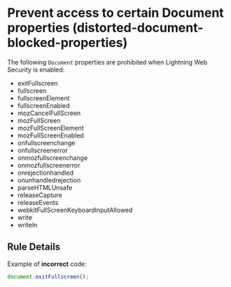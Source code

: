 # Prevent access to certain Document properties (distorted-document-blocked-properties)

The following `Document` properties are prohibited when Lightning Web Security is enabled:
-   exitFullscreen
-   fullscreen
-   fullscreenElement
-   fullscreenEnabled
-   mozCancelFullScreen
-   mozFullScreen
-   mozFullScreenElement
-   mozFullScreenEnabled
-   onfullscreenchange
-   onfullscreenerror
-   onmozfullscreenchange
-   onmozfullscreenerror
-   onrejectionhandled
-   onunhandledrejection
-   parseHTMLUnsafe
-   releaseCapture
-   releaseEvents
-   webkitFullScreenKeyboardInputAllowed
-   write
-   writeln

## Rule Details

Example of **incorrect** code:

```js
document.exitFullscreen();
```
